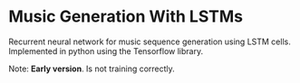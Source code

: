 # Music Generation With LSTMs
Recurrent neural network for music sequence generation using LSTM cells. Implemented in python using the Tensorflow library.

Note: __Early version__. Is not training correctly.
